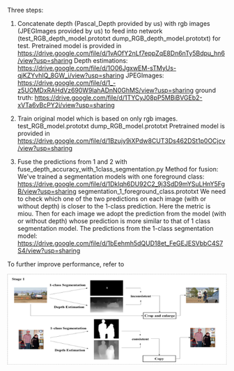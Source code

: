 Three steps:
1. Concatenate depth (Pascal_Depth provided by us) with rgb images (JPEGImages provided by us) to feed into network (test_RGB_depth_model.prototxt dump_RGB_depth_model.prototxt) for test. Pretrained model is provided in 
https://drive.google.com/file/d/1vAOfY2nLf7eppZqE8Dn6nTy5Bdpu_hn6/view?usp=sharing
Depth estimations: https://drive.google.com/file/d/1O06JgxwEM-sTMyUs-qjKZYvhIQ_8GW_i/view?usp=sharing
JPEGImages: https://drive.google.com/file/d/1_-z5UOMDxRAHdVz690W9lahADnN0GhMS/view?usp=sharing
ground truth: https://drive.google.com/file/d/1TYCyJ08pP5MBiBVGEb2-xVTa6vBcPY2j/view?usp=sharing

2. Train original model which is based on only rgb images. 
test_RGB_model.prototxt
dump_RGB_model.prototxt
Pretrained model is provided in 
https://drive.google.com/file/d/1Bzujy9iXPdw8CUT3Ds462DSt1p0OCjcv/view?usp=sharing

3. Fuse the predictions from 1 and 2 with fuse_depth_accuracy_with_1class_segmentation.py
Method for fusion: 
We've trained a segmentation models with one foreground class:
https://drive.google.com/file/d/1Dklqh6DU92C2_9j3SdD9mYSuLHnY5FgB/view?usp=sharing
segmentation_1_foreground_class.prototxt 
We need to check which one of the two predictions on each image (with or without depth) is closer to the 1-class prediction. Here the metric is miou. Then for each image we adopt the prediction from the model (with or without depth) whose prediction is more similar to that of 1 class segmentation model.
The predictions from the 1-class segmentation model:
https://drive.google.com/file/d/1bEehmh5dQUD18et_FeGEJESVbbC4S7S4/view?usp=sharing

To further improve performance, refer to 

<img width="600" height="208" src="https://github.com/AllenYLJiang/A-CNN-Model-for-Human-Parsing-Based-on-Capacity-Optimization/blob/master/Stage1.png"/> 
